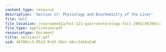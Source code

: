 ```yaml
---
content_type: resource
description: 'Section 17: Physiology and Biochemistry of the Liver'
file: null
file_location: /coursemedia/hst-121-gastroenterology-fall-2005/46786cc305149c4326ece8cc3deba2a8_section17.pdf
file_type: application/pdf
resourcetype: Document
title: section17.pdf
uid: 46786cc3-0514-9c43-26ec-e8cc3deba2a8
---
```

